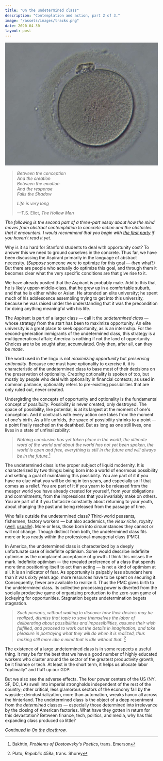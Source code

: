 ```yaml
---
title: "On the undetermined class"
description: "Contemplation and action, part 2 of 3."
image: "/assets/images/tracks.png"
date: 2020-04-30
layout: post
---
```


![](/assets/images/egg.jpg)

> _Between the conception_  
> _And the creation_  
> _Between the emotion_  
> _And the response_  
> _Falls the Shadow_
>
> _Life is very long_
>
> —T.S. Eliot, _The Hollow Men_

_The following is the second part of a three-part essay about how the mind moves from abstract contemplation to concrete action and the obstacles that it encounters. I would recommend that you begin with [the first party](/2020/04/25/startup.html) if you haven't read it yet._

Why is it so hard for Stanford students to deal with opportunity cost? To answer this we need to ground ourselves in the concrete. Thus far, we have been discussing the Aspirant primarily in the language of abstract necessity. (_Suppose_ someone were to optimize for this goal — _then_ what?) But there are people who actually do optimize this goal, and through them it becomes clear what the very specific conditions are that give rise to it.

We have already posited that the Aspirant is probably male. Add to this that he is likely upper-middle-class, that he grew up in a comfortable suburb, and that he is either white or Asian. He attended an elite university; he spent much of his adolescence assembling trying to get into this university, because he was raised under the understanding that it was the precondition for doing anything meaningful with his life.

The Aspirant is part of a larger class — call it the _undetermined class_ — whose strategy from the start has been to maximize opportunity. An elite university is a great place to seek opportunity, as is an internship. For the second-generation immigrants of the undetermined class, this strategy is a multigenerational affair; America is nothing if not the land of opportunity. Choices are to be sought after, accumulated. Only then, after all, can they be _made_.

The word used in the lingo is not _maximizing opportunity_ but _preserving optionality_. Because one must have optionality to exercise it, it is characteristic of the undetermined class to base most of their decisions on the preservation of optionality. _Creating_ optionality is spoken of too, but mostly by people who deal with optionality in financial contexts; as used in common parlance, optionality refers to pre-existing possibilities that are only ruled out, never created.

Undergirding the concepts of opportunity and optionality is the fundamental concept of _possibility_. Possibility is never created, only destroyed. The space of possibility, like potential, is at its largest at the moment of one's conception. And it contracts with every action one takes from the moment of one's birth. As a life unfolds, the space of possibility shrinks to a point — a point finally reached on the deathbed. But as long as one still lives, one lives in a state of unfinalizability:

> _Nothing conclusive has yet taken place in the world, the ultimate word of the world and about the world has not yet been spoken, the world is open and free, everything is still in the future and will always be in the future._[^bakhtin]

[^bakhtin]: Bakhtin, _Problems of Dostoevsky's Poetics_, trans. Emerson

The undetermined class is the proper subject of liquid modernity. It is characterized by two things: being born into a world of enormous possibility and setting a goal of maintaining this possibility. You are part of it if you have no clue what you will be doing in ten years, and especially so if that comes as a relief. You are part of it if you yearn to be released from the meager world you have already created for yourself, from your obligations and commitments, from the impressions that you invariably make on others. You are part of it if you fantasize constantly about returning to your youth, about changing the past and being released from the passage of time.

Who falls outside the undetermined class? Third-world peasants, fishermen, factory workers — but also academics, the _vieux riche_, royalty ([well](https://en.wikipedia.org/wiki/Edward_VIII_abdication_crisis), [usually](https://en.wikipedia.org/wiki/Megxit)). More or less, those born into circumstances they cannot or will not change. Though distinct from both, the undetermined class fits more or less neatly within the professional-managerial class (PMC).

In America, the undetermined class is characterized by a deeply unfortunate case of indefinite optimism. Some would describe indefinite optimism as the complacent acceptance of growth. I think this misses the mark. Indefinite optimism — the revealed preference of a class that spends more time positioning itself to act than acting — is not a kind of optimism at all. It is an indicator of fear. As opportunity is palpably less abundant here than it was sixty years ago, more resources have to be spent on securing it. Consequently, fewer are available to realize it. Thus the PMC gives birth to the undetermined class. Its collective processing power is diverted from the socially productive game of organizing production to the zero-sum game of jockeying for opportunities. Stagnation begets undetermination begets stagnation.

> _Such persons, without waiting to discover how their desires may be realized, dismiss that topic to save themselves the labor of deliberating about possibilities and impossibilities, assume their wish fulfilled, and proceed to work out the details in imagination, and take pleasure in portraying what they will do when it is realized, thus making still more idle a mind that is idle without that._ [^plato]

[^plato]: Plato, _Republic_ 458a, trans. Shorey

The existence of a large undetermined class is in some respects a useful thing. It may be for the best that we have a good number of highly educated workers who cluster around the sector of the greatest productivity growth, be it finance or tech. At least in the short term, it helps us allocate labor "optimally" and fluff up our GDP.

But we also see the adverse effects. The four power centers of the US (NY, SF, DC, LA) swell into imperial strongholds independent of the rest of the country; other critical, less glamorous sectors of the economy fall by the wayside; deindustrialization, more than automation, wreaks havoc all across the hinterland. The undetermined class is the object of a deep resentment from the _determined_ classes — especially those determined into irrelevance by the closing of American factories. What have they gotten in return for this devastation? Between finance, tech, politics, and media, why has this expanding class produced so little?

_Continued in [On the dicethrow](/2020/05/07/dicethrow.html)._
